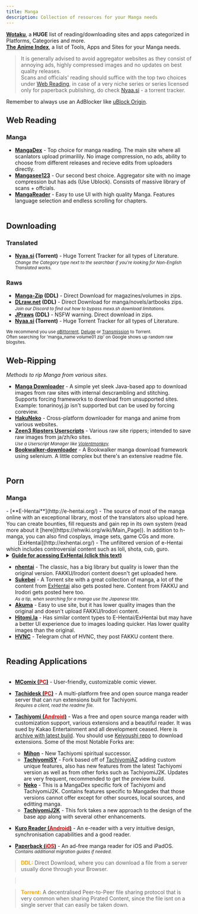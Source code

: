 ```yaml
---
title: Manga
description: Collection of resources for your Manga needs
---
```

[**Wotaku**](https://wotaku.moe/), a **HUGE** list of reading/downloading sites and apps categorized in Platforms, Categories and more.  
[**The Anime Index**](https://theindex.moe/), a list of Tools, Apps and Sites for your Manga needs.

> It is generally advised to avoid aggregator websites as they consist of annoying ads, highly compressed images and no updates on best quality releases.  
> Scans and officials' reading should suffice with the top two choices under <a target="_self" href="#web-reading">Web Reading</a>, in case of a very niche series or series licensed only for paperback publishing, do check [Nyaa.si](https://nyaa.si/?c=3_0) - a torrent tracker.

Remember to always use an AdBlocker like [uBlock Origin](https://github.com/gorhill/uBlock).  

## Web Reading

<h3>Manga</h3>

- [**MangaDex**](https://mangadex.org/) - Top choice for manga reading. The main site where all scanlators upload primarilily. No image compression, no ads, ability to choose from different releases and recieve edits from uploaders directly.   
- [**Mangasee123**](https://mangasee123.com/) - Our second best choice. Aggregator site with no image compression but has ads (Use Ublock). Consists of massive library of scans + offcials.
- [**MangaReader**](https://mangareader.to/) - Easy to use UI with high quality Manga. Features language selection and endless scrolling for chapters.
&nbsp;  
&nbsp;
## Downloading

<h3>Translated</h3>

- **[Nyaa.si](https://nyaa.si/?c=3_1) (Torrent)** - Huge Torrent Tracker for all types of Literature.  
*<small>Change the Category type next to the searchbar if you're looking for Non-English Translated works.</small>*

<h3>Raws</h3>

- **[Manga-Zip](https://manga-zip.is/post) (DDL)** - Direct Download for magazines/volumes in zips.
- **[DLraw.net](https://dlraw.net/) (DDL)** - Direct Download for manga/novels/artbooks zips.  
*<small>Join our Discord to find out how to bypass mexa.sh download limitations.</small>*
- **[JPraws](https://jraws.net/) (DDL)** - NSFW warning. Direct download in zips.
- **[Nyaa.si](https://nyaa.si/?c=3_3) (Torrent)** - Huge Torrent Tracker for all types of Literature.

<small>We recommend you use [qBittorrent](https://www.qbittorrent.org), [Deluge](https://www.deluge-torrent.org) or [Transmission](https://transmissionbt.com/) to Torrent.</small>  
<small>Often searching for 'manga_name volume01 zip' on Google shows up random raw blogsites.</small>
## Web-Ripping

*Methods to rip Manga from various sites.*

- [**Manga Downloader**](https://redsquirrel87.altervista.org/doku.php/manga-downloader) - A simple yet sleek Java-based app to download images from raw sites with internal descrambling and stitching. Supports forcing frameworks to download from unsupported sites. Example: tonarinoyj.jp isn't supported but can be used by forcing coreview.  
- [**HakuNeko**](https://hakuneko.download/) - Cross-platform downloader for manga and anime from various websites.  
- [**Zeen3 Ripsters Userscripts**](https://zeen3.gitlab.io/ripsters/) - Various raw site rippers; intended to save raw images from ja/zh/ko sites.  
*<small>Use a Userscript Manager like [Violentmonkey](https://violentmonkey.github.io).</small>*  
- [**Bookwalker-downloader**](https://github.com/xuzhengyi1995/Manga_downloader) - A Bookwalker manga download framework using selenium. A little complex but there's an extensive readme file.
&nbsp;  
&nbsp;

## Porn

<h3>Manga</h3>
- [**E-Hentai**](http://e-hentai.org/) - The source of most of the manga online with an exceptional library, most of the translators also upload here. You can create bounties, fill requests and gain rep in its own system (read more about it [here](https://ehwiki.org/wiki/Main_Page)). In addition to h-manga, you can also find cosplays, image sets, game CGs and more.   
&nbsp;&nbsp;&nbsp;&nbsp;&nbsp;&nbsp;&nbsp;&nbsp;[ExHentai](http://exhentai.org/) - The unfiltered version of e-Hentai which includes controversial content such as loli, shota, cub, guro. 
<details>
	<summary><b><u>Guide for acessing ExHentai (click this text)</u></b></summary>
	<p>
		<h4><span style="color:#00ff00">Step 0: VPN</span></h4>
		<blockquote>Depending on your region (especially Asia), you may not be able to access Exhentai no matter how many accounts you make. The only region that guarantees success is North America. Any VPN services will work in theory; however, you should try to use a paid VPN service for this, free VPNs may not work.</blockquote>  
		<h4><span style="color:#00ff00">Step 1: Clear your cookies:</span></h4>
		<blockquote>There are many methods for this including dozens of Chrome and Firefox extensions, some browsers even have a built-in cookie editor. Just make sure to clear cookies on both <a href="https://e-hentai.org/" target="_blank">E-Hentai</a> and <a href="https://exhentai.org/" target="_blank">ExHentai</a> (Should show a blank page).</blockquote>
		<h4><span style="color:#00ff00">Step 2: Create a new E-Hentai account</span></h4>
		<blockquote>If you have an old account that can't access ExHentai, you should also create a new one <a href="https://forums.e-hentai.org/index.php?act=Reg" target="_blank">here</a>.</blockquote>
		<h4><span style="color:#00ff00">Step 3: Wait 7-10 days</span></h4>
		<blockquote>Waiting sucks, but be patient, after this you'll have access to sadpanda for life.</blockquote>
		<h4><span style="color:#00ff00">Step 4: Enjoy</span></h4>
		<blockquote>In case ExHentai still shows a blank page, repeat <span style="color:#00ff00">Step 1</span>.</blockquote>
	</p>
</details>

- [**nhentai**](https://nhentai.net) - The classic, has a big library but quality is lower than the original version. FAKKU/Irodori content doesn't get uploaded here.
- [**Sukebei**](https://sukebei.nyaa.si/?c=1_4) - A Torrent site with a great collection of manga, a lot of the content from [ExHentai](http://exhentai.org/) also gets posted here. Content from FAKKU and Irodori gets posted here too.  
*<small>As a tip, when searching for a manga use the Japanese title.</small>*
- [**Akuma**](https://akuma.moe) - Easy to use site, but it has lower quality images than the original and doesn't upload FAKKU/Irodori content.
- [**Hitomi.la**](https://hitomi.la/) - Has similar content types to E-Hentai/ExHentai but may have a better UI experience due to images loading quicker. Has lower quality images than the original.
- [**HVNC**](https://t.me/FakkuFREE) - Telegram chat of HVNC, they post FAKKU content there.
&nbsp;  
&nbsp;

## Reading Applications
<ul>
&nbsp;
<li><a href="https://sourceforge.net/p/mcomix/wiki/Home/" target="_blank"><b>MComix (<span style="color:red">PC</span>)</b></a> - User-friendly, customizable comic viewer.</li></ul>

- [**Tachidesk (<span style="color:red">PC</span>)**](https://github.com/Suwayomi/Suwayomi-Server) - A multi-platform free and open source manga reader server that can run extensions built for Tachiyomi.  
*<small>Requires a client, read the readme file.</small>*

- [**Tachiyomi (<span style="color:red">Android</span>)**](https://tachiyomi.org/) - Was a free and open source manga reader with customization support, various extensions and a beautiful reader. It was sued by Kakao Entertainment and all development ceased. Here is [archive with latest build](https://github.com/tachiyomiarchive/tachiyomi/). You should use [Keiyoushi repo](https://keiyoushi.github.io/) to download extensions. Some of the most Notable Forks are:   

 	- [**Mihon**](https://mihon.app/) - New Tachiyomi spiritual successor.  
	- [**TachiyomiSY**](https://github.com/jobobby04/TachiyomiSY) - Fork based off of [TachiyomiAZ](https://github.com/az4521/TachiyomiAZ) adding custom unique features, also has new features from the latest Tachiyomi version as well as from other forks such as TachiyomiJ2K. Updates are very frequent, recommended to get the preview build.  
	- [**Neko**](https://github.com/nekomangaorg/Neko) - This is a MangaDex specific fork of Tachiyomi and TachiyomiJ2K. Contains features specific to Mangadex that those versions cannot offer except for other sources, local sources, and editting manga.  
	- [**TachiyomiJ2K**](https://github.com/Jays2Kings/tachiyomiJ2K) - This fork takes a new approach to the design of the base app along with several other enhancements.

- [**Kuro Reader (<span style="color:red">Android</span>)**](https://play.google.com/store/apps/details?id=br.com.kurotoshiro.leitor_manga) - An e-reader with a very intuitive design, synchronisation capabilities and a good reader.

- [**Paperback (<span style="color:red">iOS</span>)**](https://paperback.moe/) - An ad-free manga reader for iOS and iPadOS.  
*<small>Contains additional migration guides if needed.</small>*

> <span style="color:orange">**DDL:**</span> Direct Download, where you can download a file from a server usually done through your Browser.    

> &nbsp;
  
> <span style="color:orange">**Torrent:**</span> A decentralised Peer-to-Peer file sharing protocol that is very common when sharing Pirated Content, since the file isnt on a single server that can easily be taken down.
